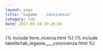 ```yaml
---
layout: page
title: "Legame    Convivenza"
category: tab
date: 2017-03-18 19:26:03
---
```


{% include form_ricerca.html %}
{% include tabelle/tab_legame____convivenza.html %}

